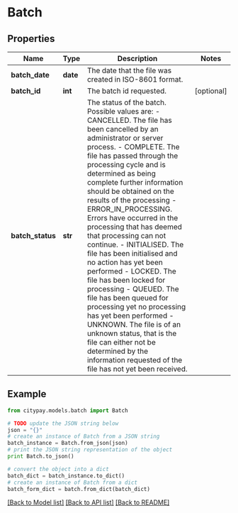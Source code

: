 # Batch


## Properties

Name | Type | Description | Notes
------------ | ------------- | ------------- | -------------
**batch_date** | **date** | The date that the file was created in ISO-8601 format. | 
**batch_id** | **int** | The batch id requested. | [optional] 
**batch_status** | **str** | The status of the batch. Possible values are:    - CANCELLED. The file has been cancelled by an administrator or server process.  - COMPLETE. The file has passed through the processing cycle and is determined as being complete further information should be obtained on the results of the processing - ERROR_IN_PROCESSING. Errors have occurred in the processing that has deemed that processing can not continue. - INITIALISED. The file has been initialised and no action has yet been performed - LOCKED. The file has been locked for processing - QUEUED. The file has been queued for processing yet no processing has yet been performed - UNKNOWN. The file is of an unknown status, that is the file can either not be determined by the information requested of the file has not yet been received.  | 

## Example

```python
from citypay.models.batch import Batch

# TODO update the JSON string below
json = "{}"
# create an instance of Batch from a JSON string
batch_instance = Batch.from_json(json)
# print the JSON string representation of the object
print Batch.to_json()

# convert the object into a dict
batch_dict = batch_instance.to_dict()
# create an instance of Batch from a dict
batch_form_dict = batch.from_dict(batch_dict)
```
[[Back to Model list]](../README.md#documentation-for-models) [[Back to API list]](../README.md#documentation-for-api-endpoints) [[Back to README]](../README.md)


